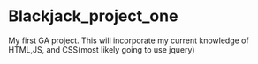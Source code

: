 # Blackjack_project_one
My first GA project. This will incorporate my current knowledge of HTML,JS, and CSS(most likely going to use jquery)
